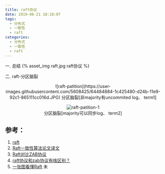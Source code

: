 ```yaml
---
title: raft协议
date: 2019-06-21 18:18:07
tags:
  - 分布式
  - 一致性
  - raft
categories: 
  - 分布式
  - 一致性    
  - raft
---
```


一. 总结
{% asset_img   raft.jpg  raft协议 %}

<!-- more -->

二. raft-分区脑裂

<div style="text-align: center;">
![raft-patition](https://user-images.githubusercontent.com/5608425/64484884-1c425480-d24b-11e9-92c1-865111cc016d.JPG)  
分区脑裂[非majority有uncommited log、 term1]

![raft-patition-1](https://user-images.githubusercontent.com/5608425/64484885-1c425480-d24b-11e9-8375-102d20506265.JPG)  
分区脑裂[majority可以同步log、 term2]
</div>

## 参考：

1. [raft](http://thesecretlivesofdata.com/raft/)
2. [Raft一致性算法论文译文](https://www.infoq.cn/article/raft-paper/)
3. [Raft对比ZAB协议](https://my.oschina.net/pingpangkuangmo/blog/782702)
4. [raft协议和zab协议有啥区别？](https://www.zhihu.com/question/28242561)
5. [一张图看懂Raft](http://www.seflerzhou.net/post-109.html) 未



